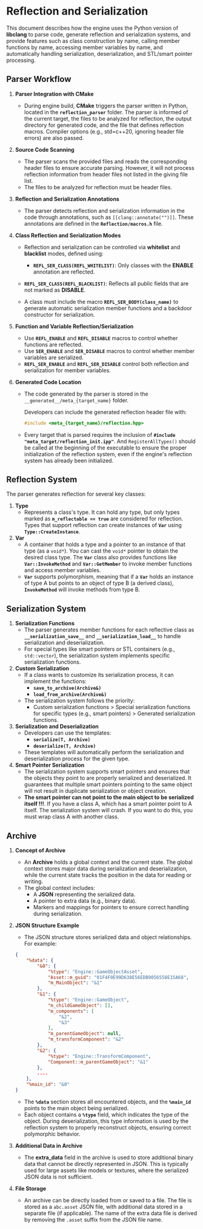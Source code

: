 # Reflection and Serialization

This document describes how the engine uses the Python version of **libclang** to parse code, generate reflection and serialization systems, and provide features such as class construction by name, calling member functions by name, accessing member variables by name, and automatically handling serialization, deserialization, and STL/smart pointer processing.

## Parser Workflow

1. **Parser Integration with CMake**

    - During engine build, **CMake** triggers the parser written in Python, located in the **`reflection_parser`** folder. The parser is informed of the current target, the files to be analyzed for reflection, the output directory for generated code, and the file that defines reflection macros. Compiler options (e.g., std=c++20, ignoring header file errors) are also passed.

2. **Source Code Scanning**

    - The parser scans the provided files and reads the corresponding header files to ensure accurate parsing. However, it will not process reflection information from header files not listed in the giving file list.
    - The files to be analyzed for reflection must be header files.

3. **Reflection and Serialization Annotations**

    - The parser detects reflection and serialization information in the code through annotations, such as `[[clang::annotate("")]]`. These annotations are defined in the **`Reflection/macros.h`** file.

4. **Class Reflection and Serialization Modes**

    - Reflection and serialization can be controlled via **whitelist** and **blacklist** modes, defined using:

        - **`REFL_SER_CLASS(REFL_WHITELIST)`**: Only classes with the **ENABLE** annotation are reflected.
    - **`REFL_SER_CLASS(REFL_BLACKLIST)`**: Reflects all public fields that are not marked as **DISABLE**.
    - A class must include the macro **`REFL_SER_BODY(class_name)`** to generate automatic serialization member functions and a backdoor constructor for serialization.

5. **Function and Variable Reflection/Serialization**

    - Use **`REFL_ENABLE`** and **`REFL_DISABLE`** macros to control whether functions are reflected.
    - Use **`SER_ENABLE`** and **`SER_DISABLE`** macros to control whether member variables are serialized.
    - **`REFL_SER_ENABLE`** and **`REFL_SER_DISABLE`** control both reflection and serialization for member variables.

6. **Generated Code Location**

    - The code generated by the parser is stored in the `__generated__/meta_{target_name}` folder. 

        Developers can include the generated reflection header file with:

        ```c++
        #include <meta_{target_name}/reflection.hpp>
        ```
        
    - Every target that is parsed requires the inclusion of **`#include "meta_target/reflection_init.ipp"`**. And ```RegisterAllTypes()``` should be called at the beginning of the executable to ensure the proper initialization of the reflection system, even if the engine's reflection system has already been initialized.

## Reflection System

The parser generates reflection for several key classes:

1. **Type**
    - Represents a class's type. It can hold any type, but only types marked as **`m_reflectable == true`** are considered for reflection. Types that support reflection can create instances of **`Var`** using **`Type::CreateInstance`**.
2. **Var**
    - A container that holds a type and a pointer to an instance of that type (as a `void*`). You can cast the `void*` pointer to obtain the desired class type. The **`Var`** class also provides functions like **`Var::InvokeMethod`** and **`Var::GetMember`** to invoke member functions and access member variables. 
    - **`Var`** supports polymorphism, meaning that if a **`Var`** holds an instance of type A but points to an object of type B (a derived class), **`InvokeMethod`** will invoke methods from type B.

## Serialization System

1. **Serialization Functions**
    - The parser generates member functions for each reflective class as **`__serialization_save__`** and **`__serialization_load__`** to handle serialization and deserialization.
    - For special types like smart pointers or STL containers (e.g., `std::vector`), the serialization system implements specific serialization functions.
2. **Custom Serialization**
    - If a class wants to customize its serialization process, it can implement the functions:
        - **`save_to_archive(Archive&)`**
        - **`load_from_archive(Archive&)`**
    - The serialization system follows the priority:
        - Custom serialization functions > Special serialization functions for specific types (e.g., smart pointers) > Generated serialization functions.
3. **Serialization and Deserialization**
    - Developers can use the templates:
        - **`serialize(T, Archive)`**
        - **`deserialize(T, Archive)`**
    - These templates will automatically perform the serialization and deserialization process for the given type.
4. **Smart Pointer Serialization**
    - The serialization system supports smart pointers and ensures that the objects they point to are properly serialized and deserialized. It guarantees that multiple smart pointers pointing to the same object will not result in duplicate serialization or object creation.
    - **The smart pointer can not point to the main object to be serialized itself !!!**. If you have a class A, which has a smart pointer point to A itself. The serialization system will crash. If you want to do this, you must wrap class A with another class.

## Archive

1. **Concept of Archive**

    - An **Archive** holds a global context and the current state. The global context stores major data during serialization and deserialization, while the current state tracks the position in the data for reading or writing.
    - The global context includes:
        - A **JSON** representing the serialized data.
        - A pointer to extra data (e.g., binary data).
        - Markers and mappings for pointers to ensure correct handling during serialization.

2. **JSON Structure Example**

    - The JSON structure stores serialized data and object relationships. For example:

    ```json
    {
        "%data": {
            "&0": {
                "%type": "Engine::GameObjectAsset",
                "Asset::m_guid": "01F4F0E99D638E56EDB9056558E15A68",
                "m_MainObject": "&1"
            },
            "&1": {
                "%type": "Engine::GameObject",
                "m_childGameObject": [],
                "m_components": [
                    "&2",
                    "&3"
                ],
                "m_parentGameObject": null,
                "m_transformComponent": "&2"
            },
            "&2": {
                "%type": "Engine::TransformComponent",
                "Component::m_parentGameObject": "&1"
            },
            ....
        },
        "%main_id": "&0"
    }
    ```

    - The **`%data`** section stores all encountered objects, and the **`%main_id`** points to the main object being serialized.
    - Each object contains a **`%type`** field, which indicates the type of the object. During deserialization, this type information is used by the reflection system to properly reconstruct objects, ensuring correct polymorphic behavior.

3. **Additional Data in Archive**

    - The **extra_data** field in the archive is used to store additional binary data that cannot be directly represented in JSON. This is typically used for large assets like models or textures, where the serialized JSON data is not sufficient.

4. **File Storage**

    - An archive can be directly loaded from or saved to a file. The file is stored as a `abc.asset` JSON file, with additional data stored in a separate file (if applicable). The name of the extra data file is derived by removing the ```.asset``` suffix from the JSON file name.
